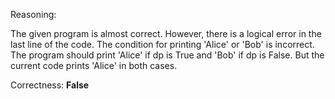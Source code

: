 Reasoning: 

The given program is almost correct. However, there is a logical error in the last line of the code. The condition for printing 'Alice' or 'Bob' is incorrect. The program should print 'Alice' if dp is True and 'Bob' if dp is False. But the current code prints 'Alice' in both cases.

Correctness: **False**